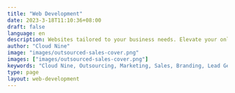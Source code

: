 ```yaml
---
title: "Web Development"
date: 2023-3-18T11:10:36+08:00
draft: false
language: en
description: Websites tailored to your business needs. Elevate your online presence with responsive design, user-friendly interfaces, and seamless functionality. From e-commerce solutions to custom web applications, we deliver results that drive growth. Let's build your digital footprint together!
author: "Cloud Nine"
image: "images/outsourced-sales-cover.png"
images: ["images/outsourced-sales-cover.png"]
keywords: "Cloud Nine, Outsourcing, Marketing, Sales, Branding, Lead Generation"
type: page
layout: web-development
---
```

